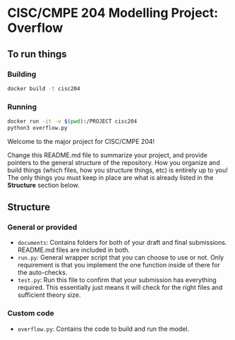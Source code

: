 # CISC/CMPE 204 Modelling Project: Overflow

## To run things


### Building

```bash
docker build -t cisc204
```

### Running

```bash
docker run -it -v $(pwd):/PROJECT cisc204
python3 overflow.py
```

Welcome to the major project for CISC/CMPE 204!

Change this README.md file to summarize your project, and provide pointers to the general structure of the repository. How you organize and build things (which files, how you structure things, etc) is entirely up to you! The only things you must keep in place are what is already listed in the **Structure** section below.

## Structure

### General or provided

* `documents`: Contains folders for both of your draft and final submissions. README.md files are included in both.
* `run.py`: General wrapper script that you can choose to use or not. Only requirement is that you implement the one function inside of there for the auto-checks.
* `test.py`: Run this file to confirm that your submission has everything required. This essentially just means it will check for the right files and sufficient theory size.


### Custom code

* `overflow.py`: Contains the code to build and run the model.

